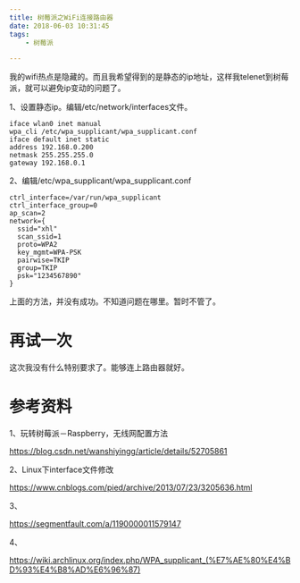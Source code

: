 ```yaml
---
title: 树莓派之WiFi连接路由器
date: 2018-06-03 10:31:45
tags:
	- 树莓派

---
```




我的wifi热点是隐藏的。而且我希望得到的是静态的ip地址，这样我telenet到树莓派，就可以避免ip变动的问题了。

1、设置静态ip。编辑/etc/network/interfaces文件。

```
iface wlan0 inet manual
wpa_cli /etc/wpa_supplicant/wpa_supplicant.conf
iface default inet static
address 192.168.0.200
netmask 255.255.255.0
gateway 192.168.0.1
```

2、编辑/etc/wpa_supplicant/wpa_supplicant.conf

```
ctrl_interface=/var/run/wpa_supplicant
ctrl_interface_group=0
ap_scan=2
network={
  ssid="xhl"
  scan_ssid=1
  proto=WPA2
  key_mgmt=WPA-PSK
  pairwise=TKIP
  group=TKIP
  psk="1234567890"
}
```



上面的方法，并没有成功。不知道问题在哪里。暂时不管了。

# 再试一次

这次我没有什么特别要求了。能够连上路由器就好。





# 参考资料

1、玩转树莓派－Raspberry，无线网配置方法

https://blog.csdn.net/wanshiyingg/article/details/52705861

2、Linux下interface文件修改

https://www.cnblogs.com/pied/archive/2013/07/23/3205636.html

3、

https://segmentfault.com/a/1190000011579147



4、

https://wiki.archlinux.org/index.php/WPA_supplicant_(%E7%AE%80%E4%BD%93%E4%B8%AD%E6%96%87)

